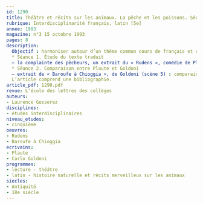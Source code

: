 ```yaml
---
id: 1290
title: Théâtre et récits sur les animaux. La pêche et les poissons. Séquence (1/2) 
rubrique: Interdisciplinarité français, latin [5e]
annee: 1993
magazine: n°3 15 octobre 1993
pages: 8
description: 
  Objectif : harmoniser autour d’un thème commun cours de français et de latin (six séances)
  * Séance 1. Étude du texte traduit
  – la complainte des pêcheurs, un extrait du « Rudens », comédie de Plaute : questions pour l’explication de texte, corrections et sujet de rédaction
  * Séance 2. Comparaison entre Plaute et Goldoni
  – extrait de « Baroufe à Chioggia », de Goldoni (scène 5) : comparaison du texte de Plaute et de l’extrait de Goldoni, corrections, exercice d’écriture
  L’article comprend une bibliographie.
article_pdf: 1290.pdf
revue: L’école des lettres des collèges
auteurs:
- Laurence Gosserez
disciplines:
- études interdisciplinaires
niveau_etudes:
- cinquième
oeuvres:
- Rudens
- Baroufe à Chioggia
ecrivains:
- Plaute
- Carlo Goldoni
programmes:
- lecture - théâtre
- latin - histoire naturelle et récits merveilleux sur les animaux
siecles:
- Antiquité
- 18e siècle
---
```

